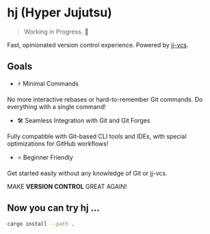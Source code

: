 # hj (Hyper Jujutsu)

> Working in Progress. 🚧

Fast, opinionated version control experience. Powered by [jj-vcs](https://github.com/jj-vcs/jj).

## Goals

- ⚡️ Minimal Commands

No more interactive rebases or hard-to-remember Git commands. Do everything with a single command!

- 🛠️ Seamless Integration with Git and Git Forges

Fully compatible with Git-based CLI tools and IDEs, with special optimizations for GitHub workflows!

- ⭐️ Beginner Friendly

Get started easily without any knowledge of Git or jj-vcs.

MAKE **VERSION CONTROL** GREAT AGAIN!

## Now you can try hj ...

```bash
cargo install --path .
```

